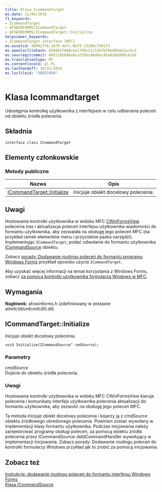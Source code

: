 ```yaml
---
title: Klasa Icommandtarget
ms.date: 11/04/2016
f1_keywords:
- ICommandTarget
- AFXWINFORMS/ICommandTarget
- AFXWINFORMS/ICommandTarget::Initialize
helpviewer_keywords:
- ICommandTarget interface [MFC]
ms.assetid: dd9927f6-3479-4e7c-8ef9-13206cf901f3
ms.openlocfilehash: 830802f960cba1789c21c53efbf0ed05de3ac4cd
ms.sourcegitcommit: 6052185696adca270bc9bdbec45a626dd89cdcdd
ms.translationtype: MT
ms.contentlocale: pl-PL
ms.lasthandoff: 10/31/2018
ms.locfileid: "50557459"
---
```

# <a name="icommandtarget-interface"></a>Klasa Icommandtarget

Udostępnia kontrolkę użytkownika z interfejsem w celu odbierania poleceń od obiektu źródła polecenia.

## <a name="syntax"></a>Składnia

```
interface class ICommandTarget
```

## <a name="members"></a>Elementy członkowskie

### <a name="public-methods"></a>Metody publiczne

|Nazwa|Opis|
|----------|-----------------|
|[ICommandTarget::Initialize](#initialize)|Inicjuje obiekt docelowy polecenia.|

## <a name="remarks"></a>Uwagi

Hostowanie kontrolki użytkownika w widoku MFC [CWinFormsView](../../mfc/reference/cwinformsview-class.md) polecenia tras i aktualizacja poleceń interfejsu użytkownika wiadomości do formantu użytkownika, aby zezwalała na obsługę jego poleceń MFC (na przykład ramek elementów menu i przycisków paska narzędzi). Implementując `ICommandTarget`, podać odwołanie do formantu użytkownika [ICommandSource](../../mfc/reference/icommandsource-interface.md) obiektu.

Zobacz [porady: Dodawanie routingu poleceń do formantu programu Windows Forms](../../dotnet/how-to-add-command-routing-to-the-windows-forms-control.md) przykład sposobu użycia `ICommandTarget`.

Aby uzyskać więcej informacji na temat korzystania z Windows Forms, zobacz [za pomocą kontrolki użytkownika formularza Windows w MFC](../../dotnet/using-a-windows-form-user-control-in-mfc.md).

## <a name="requirements"></a>Wymagania

**Nagłówek:** afxwinforms.h (zdefiniowany w zestawie atlmfc\lib\mfcmifc80.dll)

##  <a name="initialize"></a> ICommandTarget::Initialize

Inicjuje obiekt docelowy polecenia.

```
void Initialize(ICommandSource^ cmdSource);
```

### <a name="parameters"></a>Parametry

*cmdSource*<br/>
Dojście do obiektu źródła polecenia.

### <a name="remarks"></a>Uwagi

Hostowanie kontrolki użytkownika w widoku MFC CWinFormsView kieruje polecenia i komunikaty interfejs użytkownika polecenia aktualizacji do formantu użytkownika, aby zezwolić na obsługę jego poleceń MFC.

Ta metoda inicjuje obiekt docelowy polecenia i kojarzy ją z cmdSource obiektu źródłowego określonego polecenia. Powinien zostać wywołany w implementacji klasy formantu użytkownika. Podczas inicjowania należy zarejestrować programy obsługi poleceń, za pomocą obiektu źródła polecenia przez ICommandSource::AddCommandHandler wywołujący w implementacji inicjowania. Zobacz porady: Dodawanie routingu poleceń do kontrolki formularzy Windows przykład jak to zrobić za pomocą inicjowania.

## <a name="see-also"></a>Zobacz też

[Instrukcje: dodawanie routingu poleceń do formantu interfejsu Windows Forms](../../dotnet/how-to-add-command-routing-to-the-windows-forms-control.md)<br/>
[Klasa ICommandSource](../../mfc/reference/icommandsource-interface.md)

